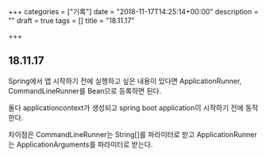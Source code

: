 +++
categories = ["기록"]
date = "2018-11-17T14:25:14+00:00"
description = ""
draft = true
tags = []
title = "18.11.17"

+++
## 18.11.17

Spring에서 앱 시작하기 전에 실행하고 싶은 내용이 있다면 ApplicationRunner, CommandLineRunner를 Bean으로 등록하면 된다.

둘다 applicationcontext가 생성되고 spring boot application이 시작하기 전에 동작한다.

차이점은 CommandLineRunner는 String\[\]를 파라미터로 받고 ApplicationRunner는 ApplicationArguments를 파라미터로 받는다.